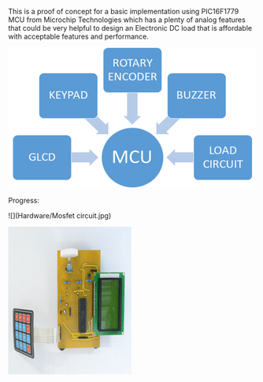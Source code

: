 This is a proof of concept for a basic implementation using PIC16F1779 MCU from Microchip Technologies which has a plenty of analog features that could be very helpful to design an Electronic DC load that is affordable with acceptable features and performance.

![](Hardware/BLOCK_DIAGRAM.jpg)

Progress:

![](Hardware/Mosfet circuit.jpg)


![](Hardware/controlboard.jpg)


